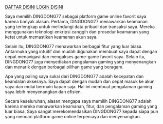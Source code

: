 [DAFTAR DISINI](https://murcelah.lol/)
[LOGIN DISINI](https://murcelah.lol/)

Saya memilih DINGDONG77 sebagai platform game online favorit saya karena banyak alasan. Pertama, DINGDONG77 menawarkan keamanan yang terlengkap untuk melindungi data pribadi dan transaksi saya. Mereka menggunakan teknologi enkripsi canggih dan prosedur keamanan yang ketat untuk memastikan keamanan akun saya.

Selain itu, DINGDONG77 menawarkan berbagai fitur yang luar biasa. Antarmuka yang intuitif dan mudah digunakan membuat saya dapat dengan cepat menavigasi dan mengakses game-game favorit saya. Selain itu, DINGDONG77 juga menyediakan pengalaman gaming yang menyenangkan dan menarik dengan berbagai pilihan game yang beragam.

Apa yang paling saya sukai dari DINGDONG77 adalah kecepatan dan keandalan aksesnya. Saya dapat dengan mudah dan cepat masuk ke akun saya dan mulai bermain kapan saja. Hal ini membuat pengalaman gaming saya lebih menyenangkan dan efisien.

Secara keseluruhan, alasan mengapa saya memilih DINGDONG77 adalah karena mereka menawarkan keamanan, fitur, dan pengalaman gaming yang luar biasa. Saya sangat merekomendasikan DINGDONG77 kepada siapa pun yang mencari platform game online terpercaya dan menyenangkan.
